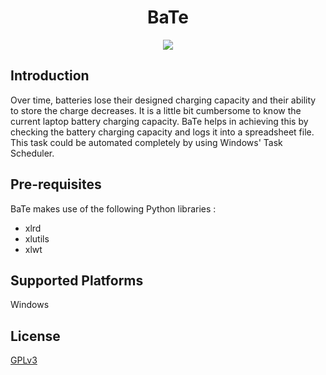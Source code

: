 
<h1 align="center">
  <b>BaTe</b>
  </h1>

<p align="center">
  <a href="">
    <img src="https://img.shields.io/badge/Platform-Windows-black">
  </a>
  </p>

<h2>Introduction</h2>

<p>Over time, batteries lose their designed charging capacity and their ability to store the charge decreases. It is a little bit cumbersome to know the current laptop battery charging capacity. BaTe helps in achieving this by checking the battery charging capacity and logs it into a spreadsheet file. This task could be automated completely by using Windows' Task Scheduler.</p>


<h2>Pre-requisites</h2>

<p> BaTe makes use of the following Python libraries : 
<ul>
  <li>xlrd</li>
  <li>xlutils</li>
  <li>xlwt</li>
  </ul>
  </p>

<h2>Supported Platforms</h2>

<p>Windows</p>

<h2>License</h2>

<a href="LICENSE">GPLv3</a>
